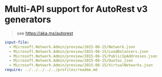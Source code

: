 # Multi-API support for AutoRest v3 generators

> see https://aka.ms/autorest

``` yaml $(enable-multi-api)
input-file:
  - Microsoft.Network.Admin/preview/2015-06-15/Network.json
  - Microsoft.Network.Admin/preview/2015-06-15/LoadBalancers.json
  - Microsoft.Network.Admin/preview/2015-06-15/PublicIpAddresses.json
  - Microsoft.Network.Admin/preview/2015-06-15/Quotas.json
  - Microsoft.Network.Admin/preview/2015-06-15/VirtualNetworks.json
require: ../../../../../profiles/readme.md
```
